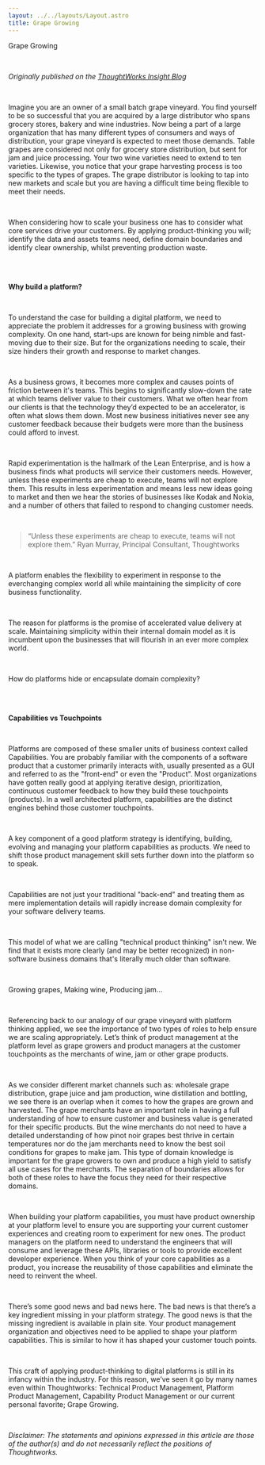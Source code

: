 ```yaml
---
layout: ../../layouts/Layout.astro
title: Grape Growing
---
```

Grape Growing

<br>

_Originally published on the [ThoughtWorks Insight Blog](https://www.thoughtworks.com/insights/blog/grape-growing-applying-product-thinking-digital-platforms)_

<br>

Imagine you are an owner of a small batch grape vineyard. You find yourself to be so successful that you are acquired by a large distributor who spans grocery stores, bakery and wine industries. Now being a part of a large organization that has many different types of consumers and ways of distribution, your grape vineyard is expected to meet those demands. Table grapes are considered not only for grocery store distribution, but sent for jam and juice processing. Your two wine varieties need to extend to ten varieties. Likewise, you notice that your grape harvesting process is too specific to the types of grapes. The grape distributor is looking to tap into new markets and scale but you are having a difficult time being flexible to meet their needs.  

<br>

When considering how to scale your business one has to consider what core services drive your customers. By applying product-thinking you will; identify the data and assets teams need, define domain boundaries and identify clear ownership, whilst preventing production waste.


<br><br>

**Why build a platform?**

<br>

To understand the case for building a digital platform, we need to appreciate the problem it addresses for a growing business with growing complexity. On one hand, start-ups are known for being nimble and fast-moving due to their size. But for the organizations needing to scale, their size hinders their growth and response to market changes.

<br>

As a business grows, it becomes more complex and causes points of friction between it's teams. This begins to significantly slow-down the rate at which teams deliver value to their customers. What we often hear from our clients is that the technology they’d expected to be an accelerator, is often what slows them down. Most new business initiatives never see any customer feedback because their budgets were more than the business could afford to invest.

<br>

Rapid experimentation is the hallmark of the Lean Enterprise, and is how a business finds what products will service their customers needs. However, unless these experiments are cheap to execute, teams will not explore them. This results in less experimentation and means less new ideas going to market and then we hear the stories of businesses like Kodak and Nokia, and a number of others that failed to respond to changing customer needs.

<br>

> “Unless these experiments are cheap to execute, teams will not explore them.”
> Ryan Murray, Principal Consultant, Thoughtworks

<br>

A platform enables the flexibility to experiment in response to the everchanging complex world all while maintaining the simplicity of core business functionality.

<br>

The reason for platforms is the promise of accelerated value delivery at scale. Maintaining simplicity within their internal domain model as it is incumbent upon the businesses that will flourish in an ever more complex world.

<br>

How do platforms hide or encapsulate domain complexity?

<br><br>

**Capabilities vs Touchpoints**

<br>

Platforms are composed of these smaller units of business context called Capabilities. You are probably familiar with the components of a software product that a customer primarily interacts with, usually presented as a GUI and referred to as the "front-end" or even the "Product". Most organizations have gotten really good at applying iterative design, prioritization, continuous customer feedback to how they build these touchpoints (products). In a well architected platform, capabilities are the distinct engines behind those customer touchpoints.

<br>

A key component of a good platform strategy is identifying, building, evolving and managing your platform capabilities as products. We need to shift those product management skill sets further down into the platform so to speak.

<br>

Capabilities are not just your traditional "back-end" and treating them as mere implementation details will rapidly increase domain complexity for your software delivery teams.

<br>

This model of what we are calling "technical product thinking" isn't new. We find that it exists more clearly (and may be better recognized) in non-software business domains that's literally much older than software.

<br>

Growing grapes, Making wine, Producing jam...

<br>

Referencing back to our analogy of our grape vineyard with platform thinking applied, we see the importance of two types of roles to help ensure we are scaling appropriately. Let’s think of product management at the platform level as grape growers and product managers at the customer touchpoints as the merchants of wine, jam or other grape products.

<br>

As we consider different market channels such as: wholesale grape distribution, grape juice and jam production, wine distillation and bottling, we see there is an overlap when it comes to how the grapes are grown and harvested. The grape merchants have an important role in having a full understanding of how to ensure customer and business value is generated for their specific products. But the wine merchants do not need to have a detailed understanding of how pinot noir grapes best thrive in certain temperatures nor do the jam merchants need to know the best soil conditions for grapes to make jam. This type of domain knowledge is important for the grape growers to own and produce a high yield to satisfy all use cases for the merchants. The separation of boundaries allows for both of these roles to have the focus they need for their respective domains.

<br>

When building your platform capabilities, you must have product ownership at your platform level to ensure you are supporting your current customer experiences and creating room to experiment for new ones. The product managers on the platform need to understand the engineers that will consume and leverage these APIs, libraries or tools to provide excellent developer experience. When you think of your core capabilities as a product, you increase the reusability of those capabilities and eliminate the need to reinvent the wheel.

<br>

There’s some good news and bad news here. The bad news is that there’s a key ingredient missing in your platform strategy. The good news is that the missing ingredient is available in plain site. Your product management organization and objectives need to be applied to shape your platform capabilities. This is similar to how it has shaped your customer touch points.

<br>

This craft of applying product-thinking to digital platforms is still in its infancy within the industry. For this reason, we’ve seen it go by many names even within Thoughtworks: Technical Product Management, Platform Product Management, Capability Product Management or our current personal favorite; Grape Growing.

<br>

_Disclaimer: The statements and opinions expressed in this article are those of the author(s) and do not necessarily reflect the positions of Thoughtworks._
